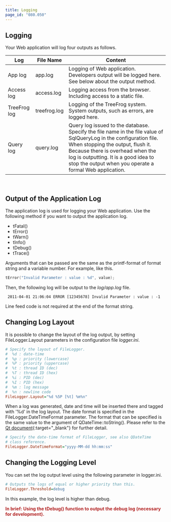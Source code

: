 ```yaml
---
title: Logging
page_id: "080.050"
---
```


## Logging

Your Web application will log four outputs as follows.

<div class="table-div">

| Log          | File Name    | Content                                                                                                                                                                                                                                                                                      |
|--------------|--------------|----------------------------------------------------------------------------------------------------------------------------------------------------------------------------------------------------------------------------------------------------------------------------------------------|
| App log      | app.log      | Logging of Web application. Developers output will be logged here. See below about the output method.                                                                                                                                                                                                    |
| Access log   | access.log   | Logging access from the browser. Including access to a static file.                                                                                                                                                                                                                           |
| TreeFrog log | treefrog.log | Logging of the TreeFrog system. System outputs, such as errors, are logged here.                                                                                                                                                   |
| Query log    | query.log    | Query log issued to the database. Specify the file name in the file value of SqlQueryLog in the configuration file. When stopping the output, flush it. Because there is overhead when the log is outputting. It is a good idea to stop the output when you operate a formal Web application. |

</div><br>

## Output of the Application Log

The application log is used for logging your Web application. Use the following method if you want to output the application log.

* tFatal()
* tError()
* tWarn()
* tInfo()
* tDebug()
* tTrace()

Arguments that can be passed are the same as the printf-format of format string and a variable number. For example, like this.

```c++
tError("Invalid Parameter : value : %d", value);
```

Then, the following log will be output to the *log/app.log* file.

```
 2011-04-01 21:06:04 ERROR [12345678] Invalid Parameter : value : -1
```

Line feed code is not required at the end of the format string.

## Changing Log Layout

It is possible to change the layout of the log output, by setting FileLogger.Layout parameters in the configuration file *logger.ini*.

```ini
# Specify the layout of FileLogger.
#  %d : date-time
#  %p : priority (lowercase)
#  %P : priority (uppercase)
#  %t : thread ID (dec)
#  %T : thread ID (hex)
#  %i : PID (dec)
#  %I : PID (hex)
#  %m : log message
#  %n : newline code
FileLogger.Layout="%d %5P [%t] %m%n"
```
 
When a log was generated, date and time will be inserted there and tagged with '%d' in the log layout.
The date format is specified in the FileLogger.DateTimeFormat parameter. The format that can be specified is the same value to the argument of QDateTime::toString(). Please refer to the [Qt document](http://doc.qt.io/qt-5/qdatetime.html){:target="_blank"} for further detail. 

```ini
# Specify the date-time format of FileLogger, see also QDateTime
# class reference.
FileLogger.DateTimeFormat="yyyy-MM-dd hh:mm:ss"
```

## Changing the Logging Level

You can set the log output level using the following parameter in logger.ini.

```ini
# Outputs the logs of equal or higher priority than this.
FileLogger.Threshold=debug
```

In this example, the log level is higher than debug.

<span style="color: #b22222">**In brief: Using the tDebug() function to output the debug log (necessary for development).** </span>